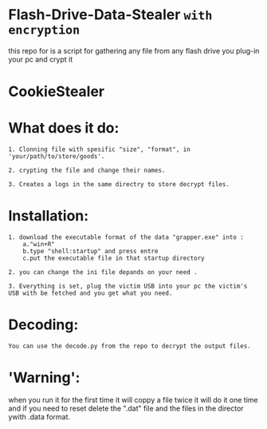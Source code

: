 # Flash-Drive-Data-Stealer `with encryption`

this repo for is a script for gathering any file from any flash drive you plug-in your pc and crypt it

# CookieStealer

# What does it do:

```
1. Clonning file with spesific "size", "format", in 'your/path/to/store/goods'.

2. crypting the file and change their names.

3. Creates a logs in the same directry to store decrypt files.
```

# Installation:

```
1. download the executable format of the data "grapper.exe" into :
    a."win+R"
    b.type "shell:startup" and press entre
    c.put the executable file in that startup directory

2. you can change the ini file depands on your need .

3. Everything is set, plug the victim USB into your pc the victim's USB with be fetched and you get what you need.
```

# Decoding:

```
You can use the decode.py from the repo to decrypt the output files.
```

# 'Warning':

when you run it for the first time it will coppy a file twice it will do it one time
and if you need to reset delete the ".dat" file and the files in the director ywith .data format.
